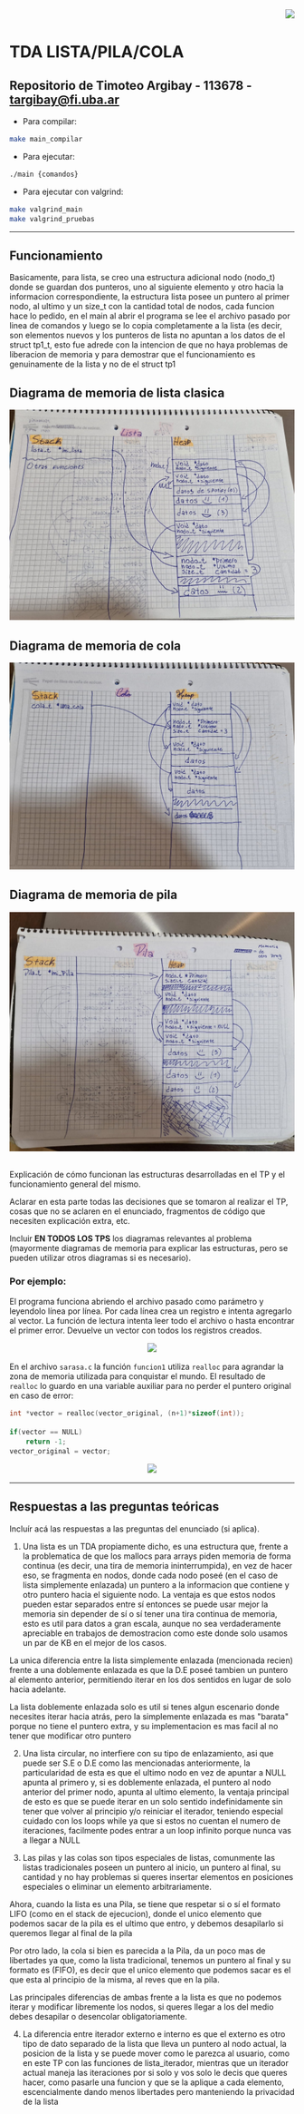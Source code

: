 <div align="right">
<img width="32px" src="img/algo2.svg">
</div>

# TDA LISTA/PILA/COLA

## Repositorio de Timoteo Argibay - 113678 - targibay@fi.uba.ar

- Para compilar:

```bash
make main_compilar
```

- Para ejecutar:

```bash
./main {comandos}
```

- Para ejecutar con valgrind:
```bash
make valgrind_main
make valgrind_pruebas
```
---
##  Funcionamiento
Basicamente, para lista, se creo una estructura adicional nodo (nodo_t) donde se guardan dos punteros, uno al siguiente elemento y otro hacia la informacion correspondiente, la estructura lista posee un puntero al primer nodo, al ultimo y un size_t con la cantidad total de nodos, cada funcion hace lo pedido, en el main al abrir el programa se lee el archivo pasado por linea de comandos y luego se lo copia completamente a la lista (es decir, son elementos nuevos y los punteros de lista no apuntan a los datos de el struct tp1_t, esto fue adrede con la intencion de que no haya problemas de liberacion de memoria y para demostrar que el funcionamiento es genuinamente de la lista y no de el struct tp1

## Diagrama de memoria de lista clasica
<div align="center">
<img src="img/lista_tplista.jpeg">
</div>

## Diagrama de memoria de cola
<div align="center">
<img src="img/cola_tplista.jpeg">
</div>

## Diagrama de memoria de pila
<div align="center">
<img src="img/pila_tplista.jpeg">
</div>

##
Explicación de cómo funcionan las estructuras desarrolladas en el TP y el funcionamiento general del mismo.

Aclarar en esta parte todas las decisiones que se tomaron al realizar el TP, cosas que no se aclaren en el enunciado, fragmentos de código que necesiten explicación extra, etc.

Incluir **EN TODOS LOS TPS** los diagramas relevantes al problema (mayormente diagramas de memoria para explicar las estructuras, pero se pueden utilizar otros diagramas si es necesario).

### Por ejemplo:

El programa funciona abriendo el archivo pasado como parámetro y leyendolo línea por línea. Por cada línea crea un registro e intenta agregarlo al vector. La función de lectura intenta leer todo el archivo o hasta encontrar el primer error. Devuelve un vector con todos los registros creados.

<div align="center">
<img width="70%" src="img/diagrama1.svg">
</div>

En el archivo `sarasa.c` la función `funcion1` utiliza `realloc` para agrandar la zona de memoria utilizada para conquistar el mundo. El resultado de `realloc` lo guardo en una variable auxiliar para no perder el puntero original en caso de error:

```c
int *vector = realloc(vector_original, (n+1)*sizeof(int));

if(vector == NULL)
    return -1;
vector_original = vector;
```


<div align="center">
<img width="70%" src="img/diagrama2.svg">
</div>

---

## Respuestas a las preguntas teóricas
Incluír acá las respuestas a las preguntas del enunciado (si aplica).

1) Una lista es un TDA propiamente dicho, es una estructura que, frente a la problematica de que los mallocs para arrays piden memoria de 
forma continua (es decir, una tira de memoria ininterrumpida), en vez de hacer eso, se fragmenta en nodos, donde cada nodo poseé (en el caso
de lista simplemente enlazada) un puntero a la informacion que contiene y otro puntero hacia el siguiente nodo. La ventaja es que estos nodos
pueden estar separados entre sí entonces se puede usar mejor la memoria sin depender de sí o sí tener una tira continua de memoria, esto es util
para datos a gran escala, aunque no sea verdaderamente apreciable en trabajos de demostracion como este donde solo usamos un par de KB en el mejor
de los casos.

La unica diferencia entre la lista simplemente enlazada (mencionada recien) frente a una doblemente enlazada es que la D.E poseé tambien un 
puntero al elemento anterior, permitiendo iterar en los dos sentidos en lugar de solo hacia adelante.

La lista doblemente enlazada solo es util si tenes algun escenario donde necesites iterar hacia atrás, pero la simplemente enlazada es mas 
"barata" porque no tiene el puntero extra, y su implementacion es mas facil al no tener que modificar otro puntero

2) Una lista circular, no interfiere con su tipo de enlazamiento, asi que puede ser S.E o D.E como las mencionadas anteriormente, 
la particularidad de esta es que el ultimo nodo en vez de apuntar a NULL apunta al primero y, si es doblemente enlazada, el puntero al nodo
anterior del primer nodo, apunta al ultimo elemento, la ventaja principal de esto es que se puede iterar en un solo sentido indefinidamente sin
tener que volver al principio y/o reiniciar el iterador, teniendo especial cuidado con los loops while ya que si estos no cuentan el numero de
iteraciones, facilmente podes entrar a un loop infinito porque nunca vas a llegar a NULL

3) Las pilas y las colas son tipos especiales de listas, comunmente las listas tradicionales poseen un puntero al inicio, un puntero al final, su cantidad y no hay problemas si queres insertar elementos en posiciones especiales o eliminar un elemento arbitrariamente.

Ahora, cuando la lista es una Pila, se tiene que respetar si o sí el formato LIFO (como en el stack de ejecucion), donde el unico elemento que
podemos sacar de la pila es el ultimo que entro, y debemos desapilarlo si queremos llegar al final de la pila

Por otro lado, la cola si bien es parecida a la Pila, da un poco mas de libertades ya que, como la lista tradicional, tenemos un puntero al final
y su formato es (FIFO), es decir que el unico elemento que podemos sacar es el que esta al principio de la misma, al reves que en la pila.

Las principales diferencias de ambas frente a la lista es que no podemos iterar y modificar libremente los nodos, si queres llegar a los del medio
debes desapilar o desencolar obligatoriamente.

4) La diferencia entre iterador externo e interno es que el externo es otro tipo de dato separado de la lista que lleva un puntero al nodo actual, la posicion de la lista y se puede mover como le parezca al usuario, como en este TP con las funciones de lista_iterador, mientras que un 
iterador actual maneja las iteraciones por si solo y vos solo le decis que queres hacer, como pasarle una funcion y que se la aplique a cada
elemento, escencialmente dando menos libertades pero manteniendo la privacidad de la lista



